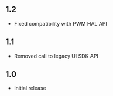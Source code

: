 ## 1.2
 - Fixed compatibility with PWM HAL API
## 1.1
 - Removed call to legacy UI SDK API
## 1.0
 - Initial release
